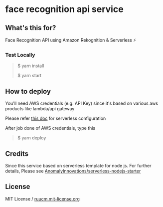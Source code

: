 # face recognition api service

## What's this for?

Face Recognition API using Amazon Rekognition & Serverless ⚡️

### Test Locally

> $ yarn install
>
> $ yarn start

## How to deploy

You'll need AWS credentials (e.g. API Key) since it's based on various aws products like lambda/api gateway

Please refer [this doc](https://serverless.com/framework/docs/providers/aws/guide/credentials/) for serverless configuration


After job done of AWS credentials, type this

> $ yarn deploy


## Credits

Since this service based on serverless template for node js.
For further details, Please see [AnomalyInnovations/serverless-nodejs-starter](https://github.com/AnomalyInnovations/serverless-nodejs-starter)

## License

MIT License / [ruucm.mit-license.org](https://ruucm.mit-license.org)
